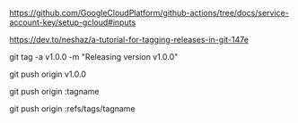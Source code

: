https://github.com/GoogleCloudPlatform/github-actions/tree/docs/service-account-key/setup-gcloud#inputs

https://dev.to/neshaz/a-tutorial-for-tagging-releases-in-git-147e

git tag -a v1.0.0 -m "Releasing version v1.0.0"

git push origin v1.0.0

git push origin :tagname

git push origin :refs/tags/tagname
